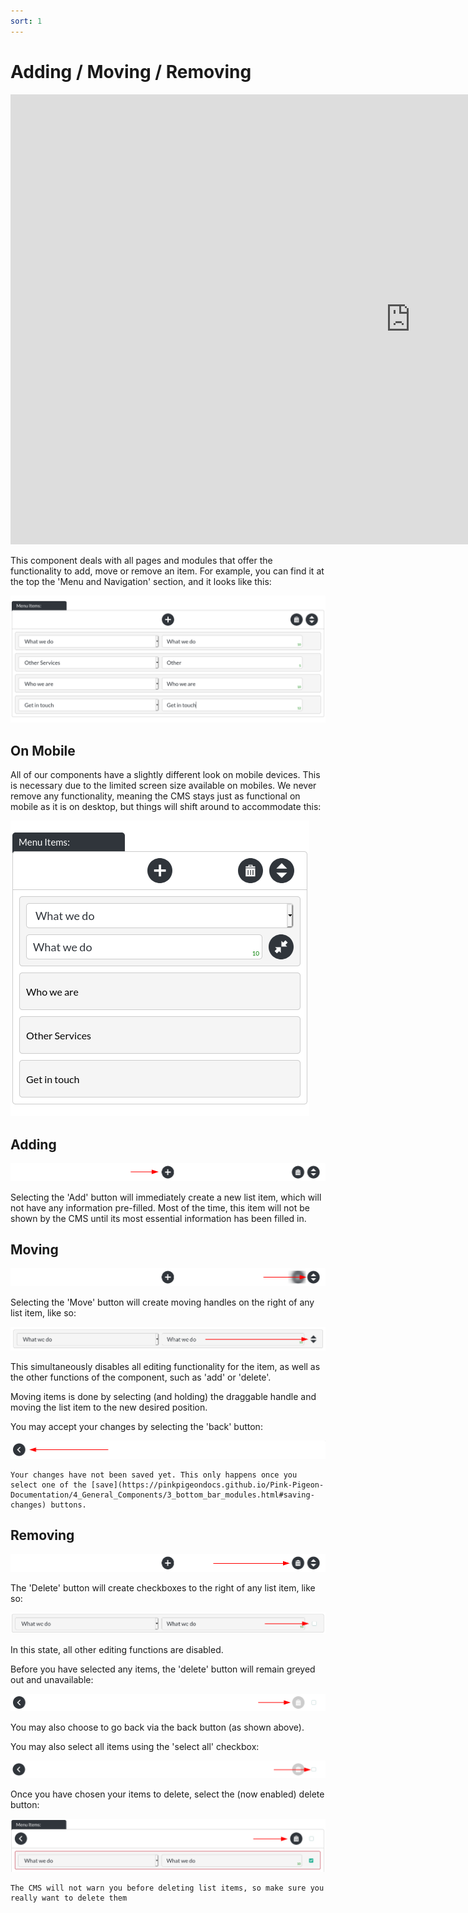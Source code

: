 ```yaml
---
sort: 1
---
```


# Adding / Moving / Removing

<iframe class="vimeo_player" width="1280" height="720" src="https://player.vimeo.com/video/528254297?autoplay=1&loop=1" frameborder="0" allow="autoplay; fullscreen; picture-in-picture" allowfullscreen></iframe>

This component deals with all pages and modules that offer the functionality to add, move or remove an item. For example, you can find it at the top the 'Menu and Navigation' section, and it looks like this:

![Image of Menu Items, within Menu and Navigation](https://raw.githubusercontent.com/pinkpigeondocs/Pink-Pigeon-Documentation/master/docs/4_General_Components/images/general_components_nav_example.png)


## On Mobile

All of our components have a slightly different look on mobile devices. This is necessary due to the limited screen size available on mobiles. We never remove any functionality, meaning the CMS stays just as functional on mobile as it is on desktop, but things will shift around to accommodate this:

![Image of Menu Items, within Menu and Navigation, for advanced users, on mobile](https://raw.githubusercontent.com/pinkpigeondocs/Pink-Pigeon-Documentation/master/docs/4_General_Components/images/general_components_nav_example_mobile.png)


## Adding

![Image of the add / move / remove component, 'add' highlighted](https://raw.githubusercontent.com/pinkpigeondocs/Pink-Pigeon-Documentation/master/docs/4_General_Components/images/general_components_nav_example_add_highlighted.png)

Selecting the 'Add' button will immediately create a new list item, which will not have any information pre-filled. Most of the time, this item will not be shown by the CMS until its most essential information has been filled in.

## Moving

![Image of the add / move / remove component, 'move' highlighted](https://raw.githubusercontent.com/pinkpigeondocs/Pink-Pigeon-Documentation/master/docs/4_General_Components/images/general_components_nav_example_move_highlighted.png)

Selecting the 'Move' button will create moving handles on the right of any list item, like so:

![Image of the add / move / remove component, 'move' highlighted](https://raw.githubusercontent.com/pinkpigeondocs/Pink-Pigeon-Documentation/master/docs/4_General_Components/images/general_components_moving_handle.png)

This simultaneously disables all editing functionality for the item, as well as the other functions of the component, such as 'add' or 'delete'.

Moving items is done by selecting (and holding) the draggable handle and moving the list item to the new desired position.

You may accept your changes by selecting the 'back' button:

![Image of the add / move / remove component, 'move' highlighted](https://raw.githubusercontent.com/pinkpigeondocs/Pink-Pigeon-Documentation/master/docs/4_General_Components/images/general_components_move_back_button.png)

```tip
Your changes have not been saved yet. This only happens once you select one of the [save](https://pinkpigeondocs.github.io/Pink-Pigeon-Documentation/4_General_Components/3_bottom_bar_modules.html#saving-changes) buttons.
```

## Removing

![Image of the add / move / remove component, 'remove' highlighted](https://raw.githubusercontent.com/pinkpigeondocs/Pink-Pigeon-Documentation/master/docs/4_General_Components/images/general_components_nav_example_remove_highlighted.png)

The 'Delete' button will create checkboxes to the right of any list item, like so:

![Image of the 'delete' checkbox within the add / move / delete states](https://raw.githubusercontent.com/pinkpigeondocs/Pink-Pigeon-Documentation/master/docs/4_General_Components/images/general_components_delete_checkbox.png)

In this state, all other editing functions are disabled.

Before you have selected any items, the 'delete' button will remain greyed out and unavailable:

![Image of the 'delete' state, with delete greyed out](https://raw.githubusercontent.com/pinkpigeondocs/Pink-Pigeon-Documentation/master/docs/4_General_Components/images/general_components_delete_greyed_out.png)

You may also choose to go back via the back button (as shown above).

You may also select all items using the 'select all' checkbox:

![Image of the 'delete' state, delete all checkbox](https://raw.githubusercontent.com/pinkpigeondocs/Pink-Pigeon-Documentation/master/docs/4_General_Components/images/general_components_delete_all.png)

Once you have chosen your items to delete, select the (now enabled) delete button:

![Image of the 'delete' state, delete enabled](https://raw.githubusercontent.com/pinkpigeondocs/Pink-Pigeon-Documentation/master/docs/4_General_Components/images/general_components_delete_enabled.png)

```danger
The CMS will not warn you before deleting list items, so make sure you really want to delete them
```